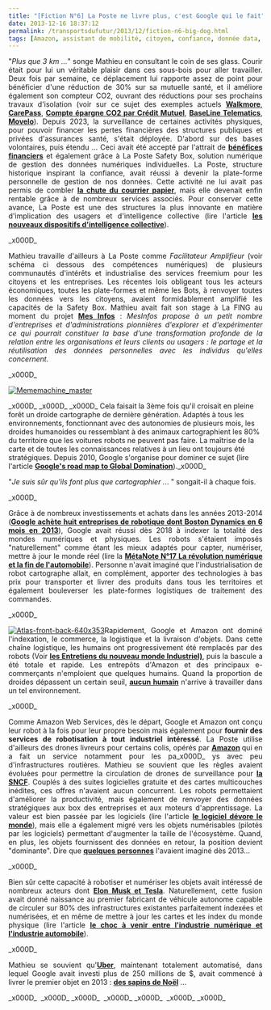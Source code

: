 ```yaml
---
title: "[Fiction N°6] La Poste ne livre plus, c'est Google qui le fait"
date: 2013-12-16 18:37:12
permalink: /transportsdufutur/2013/12/fiction-n6-big-dog.html
tags: [Amazon, assistant de mobilité, citoyen, confiance, donnée data, économie fonctionnalité, google, intelligence collective, Service de mobilité]
---
```


<p style="text-align: justify;">"<em>Plus que 3 km ...</em>" songe Mathieu en consultant le coin de ses glass. Courir était pour lui un véritable plaisir dans ces sous-bois pour aller travailler. Deux fois par semaine, ce déplacement lui rapporte assez de point pour bénéficier d'une réduction de 30% sur sa mutuelle santé, et il améliore également son compteur CO2, ouvrant des réductions pour ses prochains travaux d'isolation (voir sur ce sujet des exemples actuels <a href="http://www.proame.net/walkmore-big-data-et-ludification-pour-une-banque-qui-relie-performances-physiques-et-financieres-le-regime-big-data-serait-il-ne/#" target="_blank" rel="noopener"><strong>Walkmore</strong></a>, <a href="http://medcitynews.com/2013/06/did-you-exercise-today-aetna-can-tell-with-smartphone-app/" target="_blank" rel="noopener"><strong>CarePass</strong></a>, <a href="https://gabrielplassat.github.io/transportsdufutur/2013/11/et-si-la-richesse-netait-pas-synonyme-de-plus-la-monnaie-des-economies-de-co2.html" target="_blank" rel="noopener"><strong>Compte épargne CO2 par Crédit Mutuel</strong></a>, <a href="http://quebec.huffingtonpost.ca/2013/08/20/un-gps-pour-reduire-ses-primes-dassurances_n_3787207.html?utm_hp_ref=tw" target="_blank" rel="noopener"><strong>BaseLine Telematics</strong></a>, <a href="http://www.movelo.se/wordpress/projects/movelo-efficient-driving/" target="_blank" rel="noopener"><strong>Movelo</strong></a>). Depuis 2023, la surveillance de certaines activités physiques, pour pouvoir financer les pertes financières des structures publiques et privées d'assurances santé, s'était déployée. D'abord sur des bases volontaires, puis étendu ... Ceci avait été accepté par l'attrait de <a href="http://bits.blogs.nytimes.com/2012/12/05/car-insurance-gets-personal/?smid=tw-share&_r=0" target="_blank" rel="noopener"><strong>bénéfices financiers</strong></a> et également grâce à La Poste Safety Box, solution numérique de gestion des données numériques individuelles. La Poste, structure historique inspirant la confiance, avait réussi à devenir la plate-forme personnelle de gestion de nos données. Cette activité ne lui avait pas permis de combler <a href="http://www.lesechos.fr/entreprises-secteurs/finance-marches/actu/0203187869922-la-poste-va-devoir-revoir-la-distribution-du-courrier-636927.php?xtor=RSS-2132" target="_blank" rel="noopener"><strong>la chute du courrier papier</strong></a>, mais elle devenait enfin rentable grâce à de nombreux services associés. Pour conserver cette avance, La Poste est une des structures la plus innovante en matière d'implication des usagers et d'intelligence collective (lire l'article <a href="https://gabrielplassat.github.io/transportsdufutur/2013/10/les-nouveaux-dispositifs-dinnovations-collectifs.html" target="_blank" rel="noopener"><strong>les nouveaux dispositifs d'intelligence collective</strong></a>).</p>_x000D_
<p style="text-align: justify;">Mathieu travaille d'ailleurs à La Poste comme <em>Facilitateur Amplifieur</em> (voir schéma ci dessous des compétences numériques) de plusieurs communautés d'intérêts et industrialise des services freemium pour les citoyens et les entreprises. Les récentes lois obligeant tous les acteurs économiques, toutes les plate-formes et même les Bots, à renvoyer toutes les données vers les citoyens, avaient formidablement amplifié les capacités de la Safety Box. Mathieu avait fait son stage à La FING au moment du projet <a href="http://fing.org/?-MesInfos-les-donnees-personnelles-" target="_blank" rel="noopener"><strong>Mes Infos</strong></a> : <em>MesInfos propose à un petit nombre d'entreprises et d'administrations pionnières d'explorer et d'expérimenter ce qui pourrait constituer la base d'une transformation profonde de la relation entre les organisations et leurs clients ou usagers : le partage et la réutilisation des données personnelles avec les individus qu'elles concernent.</em></p>_x000D_
<p style="text-align: justify;"><a class="asset-img-link" href="https://gabrielplassat.github.io/transportsdufutur/wp-content/uploads/sites/6/old/6a0120a66d2ad4970b01a3fa8a3a21970b-pi.png"><img class="asset asset-image at-xid-6a0120a66d2ad4970b01a3fa8a3a21970b" style="margin-left: auto; margin-right: auto;" title="Mememachine_master" src="/wp-content/uploads/sites/6/old/6a0120a66d2ad4970b01a3fa8a3a21970b-500wi.png" alt="Mememachine_master" /></a></p>_x000D_
<!--more-->_x000D_
_x000D_
<span style="text-align: justify;">Cela faisait la 3ème fois qu'il croisait en pleine forêt un droide cartographe de dernière génération. Adaptés à tous les environnements, fonctionnant avec des autonomies de plusieurs mois, les droides humanoides ou ressemblant à des animaux cartographient les 80% du territoire que les voitures robots ne peuvent pas faire. La maîtrise de la carte et de toutes les connaissances relatives à un lieu ont toujours été stratégiques. Depuis 2010, Google s'organise pour dominer ce sujet (lire l'article </span><a style="text-align: justify;" href="http://mobile.nytimes.com/2013/12/15/magazine/googles-plan-for-global-domination-dont-ask-why-ask-where.html" target="_blank" rel="noopener"><strong>Google's road map to Global Domination</strong></a><span style="text-align: justify;">).</span>_x000D_
<p style="text-align: justify;">"<em>Je suis sûr qu'ils font plus que cartographier ..</em>. " songait-il à chaque fois.</p>_x000D_
<p style="text-align: justify;">Grâce à de nombreux investissements et achats dans les années 2013-2014 (<a href="http://www.nytimes.com/2013/12/14/technology/google-adds-to-its-menagerie-of-robots.html?_r=1&" target="_blank" rel="noopener"><strong>Google achète huit entreprises de robotique dont Boston Dynamics en 6 mois en 2013</strong></a>), Google avait réussi dès 2018 à indexer la totalité des mondes numériques et physiques. Les robots s'étaient imposés "naturellement" comme étant les mieux adaptés pour capter, numériser, mettre à jour le monde réel (lire la <a href="https://gabrielplassat.github.io/transportsdufutur/2013/08/metanote-17-la-mutation-numerique-nengendre-pas-seulement-de-nouveaux-moyens-de-transports-elle-modi.html" target="_blank" rel="noopener"><strong>MétaNote N°17 La révolution numérique et la fin de l'automobile</strong></a>). Personne n'avait imaginé que l'industrialisation de robot cartographe allait, en complément, apporter des technologies à bas prix pour transporter et livrer des produits dans tous les territoires et également bouleverser les plate-formes logistiques de traitement des commandes.</p>_x000D_
<p style="text-align: justify;"><a class="asset-img-link" href="https://gabrielplassat.github.io/transportsdufutur/wp-content/uploads/sites/6/old/6a0120a66d2ad4970b01a3fa8a6fb3970b-pi.png"><img class="asset asset-image at-xid-6a0120a66d2ad4970b01a3fa8a6fb3970b" style="margin-left: auto; margin-right: auto;" title="Atlas-front-back-640x353" src="/wp-content/uploads/sites/6/old/6a0120a66d2ad4970b01a3fa8a6fb3970b-500wi.png" alt="Atlas-front-back-640x353" /></a>Rapidement, Google et Amazon ont dominé l'indexation, le commerce, la logistique et la livraison d'objets. Dans cette chaîne logistique, les humains ont progressivement été remplacés par des robots (Voir <a href="http://enmi-conf.org/wp/enmi13/" target="_blank" rel="noopener"><strong>les Entretiens du nouveau monde Industriel)</strong></a>, puis la bascule a été totale et rapide. Les entrepôts d'Amazon et des principaux e-commerçants n'emploient que quelques humains. Quand la proportion de droides dépassent un certain seuil, <a href="http://ht.ly/rNevq" target="_blank" rel="noopener"><strong>aucun humain</strong></a> n'arrive à travailler dans un tel environnement.</p>_x000D_
<p style="text-align: justify;">Comme Amazon Web Services, dès le départ, Google et Amazon ont conçu leur robot à la fois pour leur propre besoin mais également pour <strong>fournir des services de robotisation à tout industriel intéressé</strong>. La Poste utilise d'ailleurs des drones livreurs pour certains colis, opérés par <strong><a href="http://www.lemonde.fr/technologies/article/2013/12/02/des-paquets-livres-par-drones-d-ici-cinq-ans_3523489_651865.html" target="_blank" rel="noopener">Amazon</a> </strong>qui en a fait un service notamment pour les pa_x000D_
ys avec peu d'infrastructures routières. Mathieu se souvient que les règles avaient évoluées pour permettre la circulation de drones de surveillance pour <a href="http://www.latribune.fr/entreprises-finance/services/transport-logistique/20131106trib000794417/sncf-pour-utiliser-des-drones-de-surveillance-la-dgac-doit-faire-evoluer-ses-regles.html" target="_blank" rel="noopener"><strong>la SNCF</strong></a>. Couplés à des suites logicielles gratuite et des cartes multicouches inédites, ces offres n'avaient aucun concurrent. Les robots permettaient d'améliorer la productivité, mais également de renvoyer des données stratégiques aux box des entreprises et aux moteurs d'apprentissage. La valeur est bien passée par les logiciels (lire l'article <a href="https://gabrielplassat.github.io/transportsdufutur/2013/12/le-logiciel-devore-le-transport-des-voyageurs.html" target="_blank" rel="noopener"><strong>le logiciel dévore le monde</strong></a>), mais elle a également migré vers les objets numérisables (pilotés par les logiciels) permettant d'augmenter la taille de l'écosystème. Quand, en plus, les objets fournissent des données en retour, la position devient "dominante". Dire que <a href="http://blog.launch.co/blog/googlewinseverything-part-1.html?utm_content=buffere86b9&utm_source=buffer&utm_medium=twitter&utm_campaign=Buffer" target="_blank" rel="noopener"><strong>quelques personnes</strong></a> l'avaient imaginé dès 2013...</p>_x000D_
<p style="text-align: justify;">Bien sûr cette capacité à robotiser et numériser les objets avait intéressé de nombreux acteurs dont <strong><a href="https://gabrielplassat.github.io/transportsdufutur/2013/09/un-cygne-noir-a-ete-vu-dans-la-silicon-valley-tesla-et-google-vont-lui-donner-un-nom.html" target="_blank" rel="noopener">Elon Musk et Tesla</a></strong>. Naturellement, cette fusion avait donné naissance au premier fabricant de véhicule autonome capable de circuler sur 80% des infrastructures existantes parfaitement indexées et numérisées, et en même de mettre à jour les cartes et les index du monde physique (lire l'article <a href="https://gabrielplassat.github.io/transportsdufutur/2012/09/lindustrie-automobile-a-choisi-de-concevoir-developper-et-commercialiser-des-produits-qui-sadaptent-a-tous-les-territoires.html" target="_blank" rel="noopener"><strong>le choc à venir entre l'industrie numérique et l'industrie automobile</strong></a>).</p>_x000D_
<p style="text-align: justify;">Mathieu se souvient qu'<a href="http://nymag.com/daily/intelligencer/2013/12/uber-might-be-more-valuable-than-facebook.html" target="_blank" rel="noopener"><strong>Uber</strong></a>, maintenant totalement automatisé, dans lequel Google avait investi plus de 250 millions de $, avait commencé à livrer le premier objet en 2013 : <a href="http://www.smartplanet.com/blog/bulletin/uber-brings-christmas-trees-on-demand/" target="_blank" rel="noopener"><strong>des sapins de Noël</strong></a> ...</p>_x000D_
 _x000D_
_x000D_
 _x000D_
_x000D_
 _x000D_
_x000D_
